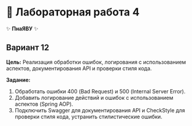 # 🌟 Лабораторная работа 4

✨ **ПнаЯВУ** ✨

## Вариант 12

**Цель:** Реализация обработки ошибок, логирования с использованием аспектов, документирования API и проверки стиля кода.

**Задание:**

1. Обработать ошибки 400 (Bad Request) и 500 (Internal Server Error).
2. Добавить логирование действий и ошибок с использованием аспектов (Spring AOP).
3. Подключить Swagger для документирования API и CheckStyle для проверки стиля кода, устранить стилистические ошибки.

